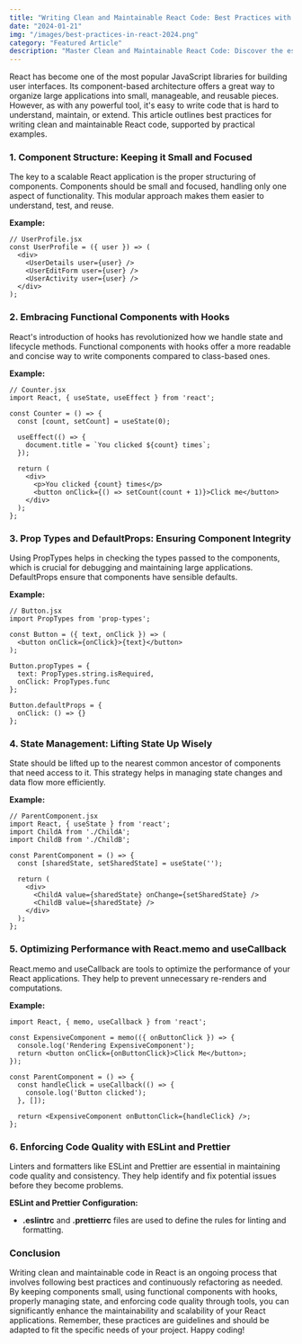 ```yaml
---
title: "Writing Clean and Maintainable React Code: Best Practices with Examples"
date: "2024-01-21"
img: "/images/best-practices-in-react-2024.png"
category: "Featured Article"
description: "Master Clean and Maintainable React Code: Discover the essential best practices for writing clean, efficient, and scalable React applications in our comprehensive blog. Dive into practical examples showcasing component structuring, functional components with hooks, PropTypes, state management, and performance optimization. Learn how to effectively use React.memo, useCallback, ESLint, and Prettier to enhance your code's readability and maintainability. Whether you're a beginner or an experienced developer, this guide offers valuable insights into developing robust React applications. Stay ahead in the world of React development with our expert tips and examples. Perfect for developers seeking to refine their React skills and build more maintainable, efficient applications."
---
```


React has become one of the most popular JavaScript libraries for building user interfaces. Its component-based architecture offers a great way to organize large applications into small, manageable, and reusable pieces. However, as with any powerful tool, it's easy to write code that is hard to understand, maintain, or extend. This article outlines best practices for writing clean and maintainable React code, supported by practical examples.

### 1. Component Structure: Keeping it Small and Focused

The key to a scalable React application is the proper structuring of components. Components should be small and focused, handling only one aspect of functionality. This modular approach makes them easier to understand, test, and reuse.

**Example:**

```
// UserProfile.jsx
const UserProfile = ({ user }) => (
  <div>
    <UserDetails user={user} />
    <UserEditForm user={user} />
    <UserActivity user={user} />
  </div>
);
```

### 2. Embracing Functional Components with Hooks

React's introduction of hooks has revolutionized how we handle state and lifecycle methods. Functional components with hooks offer a more readable and concise way to write components compared to class-based ones.

**Example:**

```
// Counter.jsx
import React, { useState, useEffect } from 'react';

const Counter = () => {
  const [count, setCount] = useState(0);

  useEffect(() => {
    document.title = `You clicked ${count} times`;
  });

  return (
    <div>
      <p>You clicked {count} times</p>
      <button onClick={() => setCount(count + 1)}>Click me</button>
    </div>
  );
};
```

### 3. Prop Types and DefaultProps: Ensuring Component Integrity

Using PropTypes helps in checking the types passed to the components, which is crucial for debugging and maintaining large applications. DefaultProps ensure that components have sensible defaults.

**Example:**

```
// Button.jsx
import PropTypes from 'prop-types';

const Button = ({ text, onClick }) => (
  <button onClick={onClick}>{text}</button>
);

Button.propTypes = {
  text: PropTypes.string.isRequired,
  onClick: PropTypes.func
};

Button.defaultProps = {
  onClick: () => {}
};
```

### 4. State Management: Lifting State Up Wisely

State should be lifted up to the nearest common ancestor of components that need access to it. This strategy helps in managing state changes and data flow more efficiently.

**Example:**

```
// ParentComponent.jsx
import React, { useState } from 'react';
import ChildA from './ChildA';
import ChildB from './ChildB';

const ParentComponent = () => {
  const [sharedState, setSharedState] = useState('');

  return (
    <div>
      <ChildA value={sharedState} onChange={setSharedState} />
      <ChildB value={sharedState} />
    </div>
  );
};
```

### 5. Optimizing Performance with React.memo and useCallback

React.memo and useCallback are tools to optimize the performance of your React applications. They help to prevent unnecessary re-renders and computations.

**Example:**

```
import React, { memo, useCallback } from 'react';

const ExpensiveComponent = memo(({ onButtonClick }) => {
  console.log('Rendering ExpensiveComponent');
  return <button onClick={onButtonClick}>Click Me</button>;
});

const ParentComponent = () => {
  const handleClick = useCallback(() => {
    console.log('Button clicked');
  }, []);

  return <ExpensiveComponent onButtonClick={handleClick} />;
};
```

### 6. Enforcing Code Quality with ESLint and Prettier

Linters and formatters like ESLint and Prettier are essential in maintaining code quality and consistency. They help identify and fix potential issues before they become problems.

**ESLint and Prettier Configuration:**

- **.eslintrc** and **.prettierrc** files are used to define the rules for linting and formatting.

### Conclusion

Writing clean and maintainable code in React is an ongoing process that involves following best practices and continuously refactoring as needed. By keeping components small, using functional components with hooks, properly managing state, and enforcing code quality through tools, you can significantly enhance the maintainability and scalability of your React applications. Remember, these practices are guidelines and should be adapted to fit the specific needs of your project. Happy coding!
